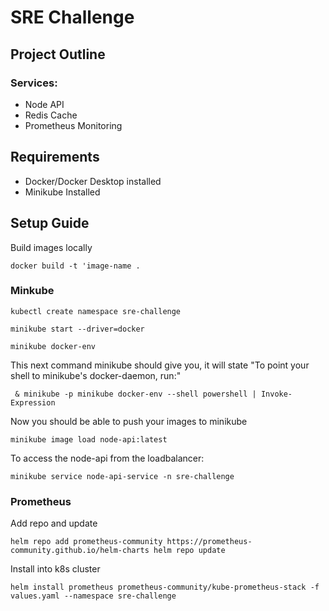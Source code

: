 # SRE Challenge

## Project Outline

### Services:
- Node API
- Redis Cache
- Prometheus Monitoring

## Requirements
- Docker/Docker Desktop installed
- Minikube Installed

## Setup Guide
Build images locally

`docker build -t 'image-name .`

### Minkube
`kubectl create namespace sre-challenge`

`minikube start --driver=docker`

`minikube docker-env`

This next command minikube should give you, it will state "To point your shell to minikube's docker-daemon, run:"

` & minikube -p minikube docker-env --shell powershell | Invoke-Expression`

Now you should be able to push your images to minikube

`minikube image load node-api:latest`

To access the node-api from the loadbalancer:

`minikube service node-api-service -n sre-challenge`

### Prometheus
Add repo and update

`helm repo add prometheus-community https://prometheus-community.github.io/helm-charts
helm repo update`

Install into k8s cluster

`helm install prometheus prometheus-community/kube-prometheus-stack -f values.yaml --namespace sre-challenge
`